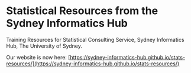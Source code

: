 # Statistical Resources from the Sydney Informatics Hub

Training Resources for Statistical Consulting Service, Sydney Informatics Hub, The University of Sydney.

Our website is now here: [https://sydney-informatics-hub.github.io/stats-resources/](https://sydney-informatics-hub.github.io/stats-resources/)
